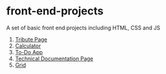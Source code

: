 # front-end-projects
A set of basic front end projects including HTML, CSS and JS

1) [Tribute Page](https://shubham-purohit.github.io/front-end-projects/tribute-page/index.html)
2) [Calculator](https://shubham-purohit.github.io/front-end-projects/calculator/index.html)
3) [To-Do App](https://shubham-purohit.github.io/front-end-projects/todo_app/index.html)
4) [Technical Documentation Page](https://shubham-purohit.github.io/front-end-projects/documentation-page/index.html)
5) [Grid](https://shubham-purohit.github.io/front-end-projects/grid/index.html)
